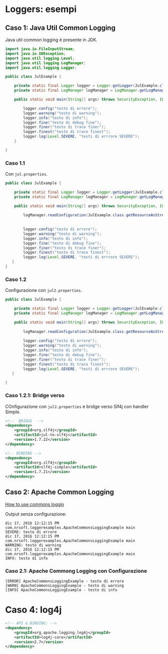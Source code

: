 # Loggers: esempi

## Caso 1: Java Util Common Logging

Java util common logging è presente in JDK.
	

~~~{.java .numberLines}	
import java.io.FileInputStream;
import java.io.IOException;
import java.util.logging.Level;
import java.util.logging.LogManager;
import java.util.logging.Logger;

public class JulExample {

	private static final Logger logger = Logger.getLogger(JulExample.class.getName());
	private static final LogManager logManager = LogManager.getLogManager();

	public static void main(String[] args) throws SecurityException, IOException {

		logger.config("testo di errore");
		logger.warning("testo di warning");
		logger.info("testo di info");
		logger.fine("testo di debug fine");
		logger.finer("testo di trace finer");
		logger.finest("testo di trace finest");
		logger.log(Level.SEVERE, "testi di errrore SEVERE");
	}

}
~~~

### Caso 1.1

Con `jul.properties`.

~~~{.java .numberLines}
public class JulExample {

	private static final Logger logger = Logger.getLogger(JulExample.class.getName());
	private static final LogManager logManager = LogManager.getLogManager();

	public static void main(String[] args) throws SecurityException, IOException {
		
		logManager.readConfiguration(JulExample.class.getResourceAsStream("/jul.properties"));	// CASO 1.1
		
		
		logger.config("testo di errore");
		logger.warning("testo di warning");
		logger.info("testo di info");
		logger.fine("testo di debug fine");
		logger.finer("testo di trace finer");
		logger.finest("testo di trace finest");
		logger.log(Level.SEVERE, "testi di errrore SEVERE");
   }
}
~~~

	
### Caso 1.2

Configurazione con `jul2.properties`.

~~~{.java .numberLines}	
public class JulExample {

	private static final Logger logger = Logger.getLogger(JulExample.class.getName());
	private static final LogManager logManager = LogManager.getLogManager();

	public static void main(String[] args) throws SecurityException, IOException {
		
		logManager.readConfiguration(JulExample.class.getResourceAsStream("/jul2.properties"));	// CASO 1.2
		
		logger.config("testo di errore");
		logger.warning("testo di warning");
		logger.info("testo di info");
		logger.fine("testo di debug fine");
		logger.finer("testo di trace finer");
		logger.finest("testo di trace finest");
		logger.log(Level.SEVERE, "testi di errrore SEVERE");
   }

}
~~~

### Caso 1.2.1: Bridge verso

COnfigurazione con `jul2.properties` e bridge verso Slf4j con handler Simple.

~~~{.xml .numberLines}	
<!--  BRIDGE  -->
<dependency>
	<groupId>org.slf4j</groupId>
	<artifactId>jul-to-slf4j</artifactId>
	<version>1.7.22</version>
</dependency>

<!-- BINDING -->
<dependency>
	<groupId>org.slf4j</groupId>
	<artifactId>slf4j-simple</artifactId>
	<version>1.7.21</version>
</dependency>
~~~  

## Caso 2: Apache Common Logging

[How to use commons loggin](https://cyntech.wordpress.com/2009/01/09/how-to-use-commons-logging/)

Output senza configurazione:

	dic 17, 2016 12:12:15 PM com.nrsoft.loggerexamples.ApacheCommonsLoggingExample main
	SEVERE: testo di errore
	dic 17, 2016 12:12:15 PM com.nrsoft.loggerexamples.ApacheCommonsLoggingExample main
	WARNING: testo di warning
	dic 17, 2016 12:12:15 PM com.nrsoft.loggerexamples.ApacheCommonsLoggingExample main
	INFO: testo di info

### Caso 2.1: Apache Commong Logging con Configurazione
	
	[ERROR] ApacheCommonsLoggingExample - testo di errore
	[WARN] ApacheCommonsLoggingExample - testo di warning
	[INFO] ApacheCommonsLoggingExample - testo di info
	
# Caso 4: log4j

~~~{.xml .numberLines}	
<!-- API & BINDING: -->
<dependency>
	<groupId>org.apache.logging.log4j</groupId>
	<artifactId>log4j-core</artifactId>
	<version>2.7</version>
</dependency>
~~~ 

